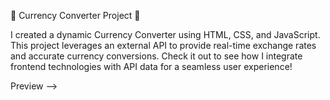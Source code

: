 🌟 Currency Converter Project 🌟

I created a dynamic Currency Converter using HTML, CSS, and JavaScript. This project leverages an external API to provide real-time exchange rates and accurate currency conversions. Check it out to see how I integrate frontend technologies with API data for a seamless user experience!

Preview -->
